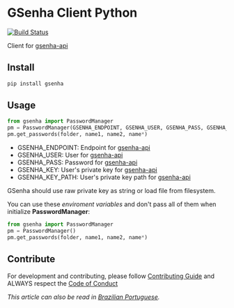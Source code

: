 # GSenha Client Python
[![Build Status](https://travis-ci.com/globocom/gsenha-python.svg?branch=master)](https://travis-ci.com/globocom/gsenha-python)

Client for [gsenha-api](https://github.com/globocom/gsenha-api)

## Install
```bash
pip install gsenha
```

## Usage
```python
from gsenha import PasswordManager
pm = PasswordManager(GSENHA_ENDPOINT, GSENHA_USER, GSENHA_PASS, GSENHA_KEY|GSENHA_KEY_PATH, verify='path_to_your_private_cert')
pm.get_passwords(folder, name1, name2, name*)
```

* GSENHA_ENDPOINT: Endpoint for [gsenha-api](https://github.com/globocom/gsenha-api)
* GSENHA_USER: User for [gsenha-api](https://github.com/globocom/gsenha-api)
* GSENHA_PASS: Password for [gsenha-api](https://github.com/globocom/gsenha-api)
* GSENHA_KEY: User's private key for [gsenha-api](https://github.com/globocom/gsenha-api)
* GSENHA\_KEY\_PATH: User's private key path for [gsenha-api](https://github.com/globocom/gsenha-api)

GSenha should use raw private key as string or load file from filesystem.

You can use these *enviroment variables* and don't pass all of them when initialize **PasswordManager**:
```python
from gsenha import PasswordManager
pm = PasswordManager()
pm.get_passwords(folder, name1, name2, name*)
```

## Contribute

For development and contributing, please follow [Contributing Guide](https://github.com/globocom/gsenha-python/blob/master/CONTRIBUTING.md) and ALWAYS respect the [Code of Conduct](https://github.com/globocom/gsenha-python/blob/master/CODE_OF_CONDUCT.md)

*This article can also be read in [Brazilian Portuguese](README-pt-BR.md).*
